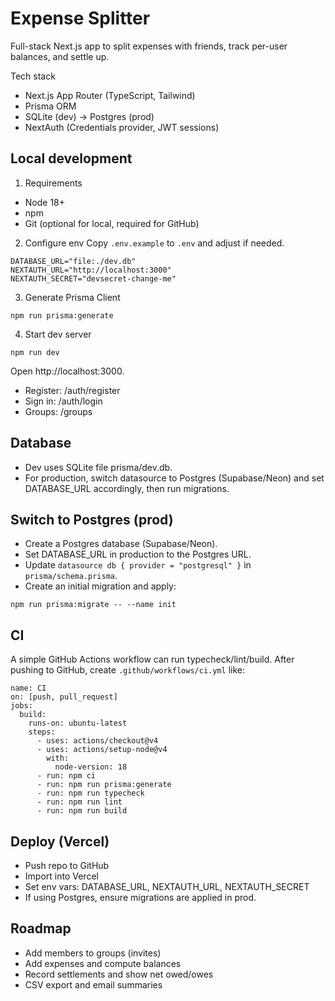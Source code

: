 # Expense Splitter

Full-stack Next.js app to split expenses with friends, track per-user balances, and settle up.

Tech stack
- Next.js App Router (TypeScript, Tailwind)
- Prisma ORM
- SQLite (dev) → Postgres (prod)
- NextAuth (Credentials provider, JWT sessions)

## Local development

1) Requirements
- Node 18+
- npm
- Git (optional for local, required for GitHub)

2) Configure env
Copy `.env.example` to `.env` and adjust if needed.

```
DATABASE_URL="file:./dev.db"
NEXTAUTH_URL="http://localhost:3000"
NEXTAUTH_SECRET="devsecret-change-me"
```

3) Generate Prisma Client

```
npm run prisma:generate
```

4) Start dev server

```
npm run dev
```

Open http://localhost:3000.

- Register: /auth/register
- Sign in: /auth/login
- Groups: /groups

## Database
- Dev uses SQLite file prisma/dev.db.
- For production, switch datasource to Postgres (Supabase/Neon) and set DATABASE_URL accordingly, then run migrations.

## Switch to Postgres (prod)
- Create a Postgres database (Supabase/Neon).
- Set DATABASE_URL in production to the Postgres URL.
- Update `datasource db { provider = "postgresql" }` in `prisma/schema.prisma`.
- Create an initial migration and apply:

```
npm run prisma:migrate -- --name init
```

## CI
A simple GitHub Actions workflow can run typecheck/lint/build. After pushing to GitHub, create `.github/workflows/ci.yml` like:

```
name: CI
on: [push, pull_request]
jobs:
  build:
    runs-on: ubuntu-latest
    steps:
      - uses: actions/checkout@v4
      - uses: actions/setup-node@v4
        with:
          node-version: 18
      - run: npm ci
      - run: npm run prisma:generate
      - run: npm run typecheck
      - run: npm run lint
      - run: npm run build
```

## Deploy (Vercel)
- Push repo to GitHub
- Import into Vercel
- Set env vars: DATABASE_URL, NEXTAUTH_URL, NEXTAUTH_SECRET
- If using Postgres, ensure migrations are applied in prod.

## Roadmap
- Add members to groups (invites)
- Add expenses and compute balances
- Record settlements and show net owed/owes
- CSV export and email summaries

